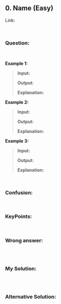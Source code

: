 ## 0. Name (Easy)

Link: 

<br>

### Question:


<br>

**Example 1:**
> **Input:**
> 
> **Output:**
>
> **Explanation:**

**Example 2:**
> **Input:**
> 
> **Output:**
>
> **Explanation:**

**Example 3:**
> **Input:**
> 
> **Output:**
>
> **Explanation:**

<br>

### Confusion: 


<br>

### KeyPoints: 


<br>

### Wrong answer:
```

```

<br>

### My Solution:
```

```
<br>

### Alternative Solution:
```

```
